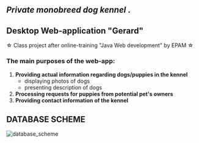 <h2><i>Private monobreed dog kennel </i>.</h2>
<h2>Desktop Web-application "Gerard" </h2>
☆ Class project after online-training "Java Web development" by EPAM ☆
<h3>The main purposes of the web-app:</h3>
<ol type="1">
    <li> <b> Providing actual information regarding dogs/puppies in the kennel </b>
        <ul>
            <li>displaying photos of dogs </li>
            <li>presenting description of dogs </li>
        </ul>
     </li> 
    <li><b>Processing requests for puppies from potential pet's owners</b></li>
    <li><b>Providing contact information of the kennel</b></li>
</ol>


<h2>DATABASE SCHEME</h2>

![database_scheme](https://user-images.githubusercontent.com/39922259/130322258-1242d98f-a3fb-4aeb-b7bd-1745e9489166.png)

<!-- 
<h2>CLIENT'S IDEA</h2> -->
<!-- 
![presentation](https://user-images.githubusercontent.com/39922259/130238710-f060da61-7411-4564-aa34-682f435a9864.jpg)
 -->
